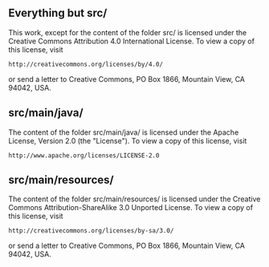 Everything but src/
-------------------

This work, except for the content of the folder src/ is licensed
under the Creative Commons Attribution 4.0 International License. To
view a copy of this license, visit

	http://creativecommons.org/licenses/by/4.0/

or send a letter to
Creative Commons, PO Box 1866, Mountain View, CA 94042, USA.

src/main/java/
--------------

The content of the folder src/main/java/ is licensed under the Apache
License, Version 2.0 (the "License"). To view a copy of this license,
visit

    http://www.apache.org/licenses/LICENSE-2.0

src/main/resources/
-------------------

The content of the folder src/main/resources/ is licensed under the
Creative Commons Attribution-ShareAlike 3.0 Unported License. To view
a copy of this license, visit

	http://creativecommons.org/licenses/by-sa/3.0/

or send a letter to
Creative Commons, PO Box 1866, Mountain View, CA 94042, USA.
